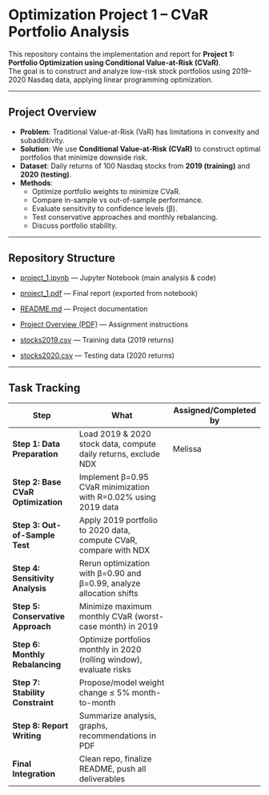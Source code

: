 # Optimization Project 1 – CVaR Portfolio Analysis

This repository contains the implementation and report for **Project 1: Portfolio Optimization using Conditional Value-at-Risk (CVaR)**.  
The goal is to construct and analyze low-risk stock portfolios using 2019–2020 Nasdaq data, applying linear programming optimization.

---

## Project Overview
- **Problem**: Traditional Value-at-Risk (VaR) has limitations in convexity and subadditivity.  
- **Solution**: We use **Conditional Value-at-Risk (CVaR)** to construct optimal portfolios that minimize downside risk.  
- **Dataset**: Daily returns of 100 Nasdaq stocks from **2019 (training)** and **2020 (testing)**.  
- **Methods**:
  - Optimize portfolio weights to minimize CVaR.  
  - Compare in-sample vs out-of-sample performance.  
  - Evaluate sensitivity to confidence levels (β).  
  - Test conservative approaches and monthly rebalancing.  
  - Discuss portfolio stability.  

---

## Repository Structure
- [project_1.ipynb](project_1.ipynb) — Jupyter Notebook (main analysis & code)  
- [project_1.pdf](project_1.pdf) — Final report (exported from notebook)

- [README.md](README.md) — Project documentation
- [Project Overview (PDF)](project_overview.pdf) — Assignment instructions  
- [stocks2019.csv](stocks2019.csv) — Training data (2019 returns)  
- [stocks2020.csv](stocks2020.csv) — Testing data (2020 returns)  


---

## Task Tracking
| Step                                | What                                                                 | Assigned/Completed by |
| ----------------------------------- | -------------------------------------------------------------------- | --------------------- |
| **Step 1: Data Preparation**        | Load 2019 & 2020 stock data, compute daily returns, exclude NDX      | Melissa               |
| **Step 2: Base CVaR Optimization**  | Implement β=0.95 CVaR minimization with R=0.02% using 2019 data      |                       |
| **Step 3: Out-of-Sample Test**      | Apply 2019 portfolio to 2020 data, compute CVaR, compare with NDX    |                       |
| **Step 4: Sensitivity Analysis**    | Rerun optimization with β=0.90 and β=0.99, analyze allocation shifts |                       |
| **Step 5: Conservative Approach**   | Minimize maximum monthly CVaR (worst-case month) in 2019             |                       |
| **Step 6: Monthly Rebalancing**     | Optimize portfolios monthly in 2020 (rolling window), evaluate risks |                       |
| **Step 7: Stability Constraint**    | Propose/model weight change ≤ 5% month-to-month                      |                       |
| **Step 8: Report Writing**          | Summarize analysis, graphs, recommendations in PDF                   |                       |
| **Final Integration**               | Clean repo, finalize README, push all deliverables                   |                       |
